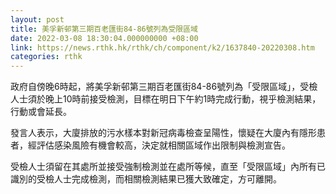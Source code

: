 ```yaml
---
layout: post
title: 美孚新邨第三期百老匯街84-86號列為受限區域
date: 2022-03-08 18:30:04.000000000 +08:00
link: https://news.rthk.hk/rthk/ch/component/k2/1637840-20220308.htm
categories: rthk
---
```


政府自傍晚6時起，將美孚新邨第三期百老匯街84-86號列為「受限區域」，受檢人士須於晚上10時前接受檢測，目標在明日下午約1時完成行動，視乎檢測結果，行動或會延長。 

發言人表示，大廈排放的污水樣本對新冠病毒檢查呈陽性，懷疑在大廈內有隱形患者，經評估感染風險有機會較高，決定就相關區域作出限制與檢測宣告。　

受檢人士須留在其處所並接受強制檢測並在處所等候，直至「受限區域」內所有已識別的受檢人士完成檢測，而相關檢測結果已獲大致確定，方可離開。
